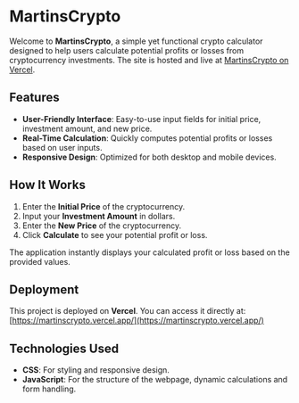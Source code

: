 # MartinsCrypto

Welcome to **MartinsCrypto**, a simple yet functional crypto calculator designed to help users calculate potential profits or losses from cryptocurrency investments. The site is hosted and live at [MartinsCrypto on Vercel](https://martinscrypto.vercel.app/).

## Features

- **User-Friendly Interface**: Easy-to-use input fields for initial price, investment amount, and new price.
- **Real-Time Calculation**: Quickly computes potential profits or losses based on user inputs.
- **Responsive Design**: Optimized for both desktop and mobile devices.

## How It Works

1. Enter the **Initial Price** of the cryptocurrency.
2. Input your **Investment Amount** in dollars.
3. Enter the **New Price** of the cryptocurrency.
4. Click **Calculate** to see your potential profit or loss.

The application instantly displays your calculated profit or loss based on the provided values.

## Deployment

This project is deployed on **Vercel**. You can access it directly at:
[https://martinscrypto.vercel.app/](https://martinscrypto.vercel.app/)

## Technologies Used

- **CSS**: For styling and responsive design.
- **JavaScript**: For the structure of the webpage, dynamic calculations and form handling.
